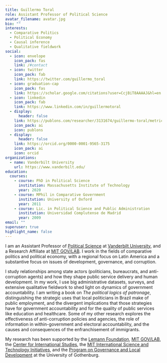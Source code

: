 ```yaml
---
title: Guillermo Toral
role: Assistant Professor of Political Science
avatar_filename: avatar.jpg
bio: ""
interests:
  - Comparative Politics
  - Political Economy
  - Causal inference
  - Qualitative fieldwork
social:
  - icon: envelope
    icon_pack: fas
    link: /#contact
  - icon: twitter
    icon_pack: fab
    link: https://twitter.com/guillermo_toral
  - icon: graduation-cap
    icon_pack: fas
    link: https://scholar.google.com/citations?user=CcjBiT8AAAAJ&hl=en
  - icon: linkedin
    icon_pack: fab
    link: https://www.linkedin.com/in/guillermotoral
  - display:
      header: false
    link: https://publons.com/researcher/3131674/guillermo-toral/metrics/
    icon_pack: ai
    icon: publons
  - display:
      header: false
    link: https://orcid.org/0000-0001-9565-3175
    icon_pack: ai
    icon: orcid
organizations:
  - name: Vanderbilt University
    url: https://www.vanderbilt.edu/
education:
  courses:
    - course: PhD in Political Science
      institution: Massachusetts Institute of Technology
      year: 2020
    - course: MPhil in Comparative Government
      institution: University of Oxford
      year: 2011
    - course: Lic. in Political Science and Public Administration
      institution: Universidad Complutense de Madrid
      year: 2009
email: ""
superuser: true
highlight_name: false
---
```

I am an Assistant Professor of [Political Science](https://www.vanderbilt.edu/political-science/) at [Vanderbilt University](https://www.vanderbilt.edu/), and a Research Affiliate at [MIT GOV/LAB](https://mitgovlab.org/). I work in the fields of comparative politics and political economy, with a regional focus on Latin America and a substantive focus on issues of development, governance, and corruption.

I study relationships among state actors (politicians, bureaucrats, and anti-corruption agents) and how they shape public service delivery and human development. In my work, I use big administrative datasets, surveys, and extensive qualitative fieldwork to shed light on dynamics of government accountability. I am writing a book on *The political logics of patronage*, distinguishing the strategic uses that local politicians in Brazil make of public employment, and the divergent implications that those strategies have for government accountability and for the quality of public services like education and healthcare. Some of my other research explores the effectiveness of anti-corruption policies and agencies, the role of information in within-government and electoral accountability, and the causes and consequences of the enfranchisement of immigrants.

My research has been supported by the [Lemann Foundation](https://fundacaolemann.org.br/), [MIT GOV/LAB](https://mitgovlab.org/), the [Center for International Studies](http://cis.mit.edu/), the [MIT International Science and Technology Initiatives](http://misti.mit.edu/), and the [Program on Governance and Local Development](http://gld.gu.se/) at the University of Gothenburg.